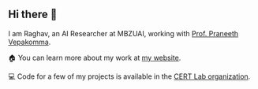 ## Hi there 👋

I am Raghav, an AI Researcher at MBZUAI, working with [Prof. Praneeth Vepakomma](https://sites.mit.edu/praneeth/). 

🏠 You can learn more about my work at [my website](https://raghavsinghal10.github.io/).

💻 Code for a few of my projects is available in the [CERT Lab organization]([https://github.com/ethz-spyla](https://github.com/CERT-Lab)b).

<!--
**RaghavSinghal10/RaghavSinghal10** is a ✨ _special_ ✨ repository because its `README.md` (this file) appears on your GitHub profile.

Here are some ideas to get you started:

- 🔭 I’m currently working on ...
- 🌱 I’m currently learning ...
- 👯 I’m looking to collaborate on ...
- 🤔 I’m looking for help with ...
- 💬 Ask me about ...
- 📫 How to reach me: ...
- 😄 Pronouns: ...
- ⚡ Fun fact: ...
-->
